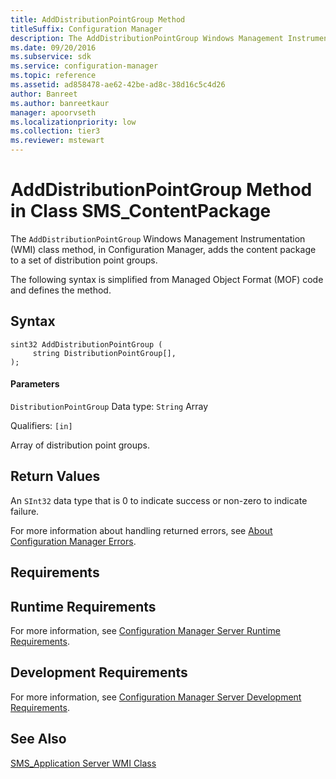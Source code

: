 ```yaml
---
title: AddDistributionPointGroup Method
titleSuffix: Configuration Manager
description: The AddDistributionPointGroup Windows Management Instrumentation class method, in Configuration Manager, adds the content package to a set of distribution point groups.
ms.date: 09/20/2016
ms.subservice: sdk
ms.service: configuration-manager
ms.topic: reference
ms.assetid: ad858478-ae62-42be-ad8c-38d16c5c4d26
author: Banreet
ms.author: banreetkaur
manager: apoorvseth
ms.localizationpriority: low
ms.collection: tier3
ms.reviewer: mstewart
---
```

# AddDistributionPointGroup Method in Class SMS_ContentPackage
The `AddDistributionPointGroup` Windows Management Instrumentation (WMI) class method, in Configuration Manager, adds the content package to a set of distribution point groups.

 The following syntax is simplified from Managed Object Format (MOF) code and defines the method.

## Syntax

```
sint32 AddDistributionPointGroup (
     string DistributionPointGroup[],
);
```

#### Parameters
 `DistributionPointGroup`
 Data type: `String` Array

 Qualifiers: `[in]`

 Array of distribution point groups.

## Return Values
 An `SInt32` data type that is 0 to indicate success or non-zero to indicate failure.

 For more information about handling returned errors, see [About Configuration Manager Errors](../../../../../develop/core/understand/about-configuration-manager-errors.md).

## Requirements

## Runtime Requirements
 For more information, see [Configuration Manager Server Runtime Requirements](../../../../../develop/core/reqs/server-runtime-requirements.md).

## Development Requirements
 For more information, see [Configuration Manager Server Development Requirements](../../../../../develop/core/reqs/server-development-requirements.md).

## See Also
 [SMS_Application Server WMI Class](../../../../../develop/reference/apps/sms_application-server-wmi-class.md)
